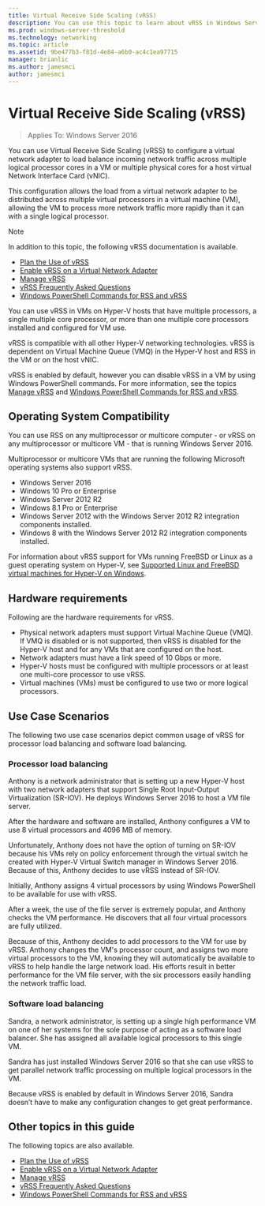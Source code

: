```yaml
---
title: Virtual Receive Side Scaling (vRSS)
description: You can use this topic to learn about vRSS in Windows Server 2016.
ms.prod: windows-server-threshold
ms.technology: networking
ms.topic: article
ms.assetid: 9be477b3-f81d-4e84-a6b0-ac4c1ea97715
manager: brianlic
ms.author: jamesmci
author: jamesmci
---
```


# Virtual Receive Side Scaling \(vRSS\)

>Applies To: Windows Server 2016

You can use Virtual Receive Side Scaling \(vRSS) to configure a virtual network adapter to load balance incoming network traffic across multiple logical processor cores in a VM or multiple physical cores for a host virtual Network Interface Card \(vNIC\).

This configuration allows the load from a virtual network adapter to be distributed across multiple virtual processors in a virtual machine \(VM\), allowing the VM to process more network traffic more rapidly than it can with a single logical processor.

>[!NOTE]
>In addition to this topic, the following vRSS documentation is available.
>
> - [Plan the Use of vRSS](vrss-plan.md)
> - [Enable vRSS on a Virtual Network Adapter](vrss-enable.md)
> - [Manage vRSS](vrss-manage.md)
> - [vRSS Frequently Asked Questions](vrss-faq.md)
> - [Windows PowerShell Commands for RSS and vRSS](vrss-wps.md)


You can use vRSS in VMs on Hyper\-V hosts that have multiple processors, a single multiple core processor, or more than one multiple core processors installed and configured for VM use.

vRSS is compatible with all other Hyper\-V networking technologies. vRSS is dependent on Virtual Machine Queue \(VMQ\) in the Hyper\-V host and RSS in the VM or on the host vNIC.

vRSS is enabled by default, however you can disable vRSS in a VM by using Windows PowerShell commands. For more information, see the topics [Manage vRSS](vrss-manage.md) and [Windows PowerShell Commands for RSS and vRSS](vrss-wps.md).

## Operating System Compatibility

You can use RSS on any multiprocessor or multicore computer - or vRSS on any multiprocessor or multicore VM - that is running Windows Server 2016.

Multiprocessor or multicore VMs that are running the following Microsoft operating systems also support vRSS.

- Windows Server 2016
- Windows 10 Pro or Enterprise
- Windows Server 2012 R2
- Windows 8.1 Pro or Enterprise
- Windows Server 2012 with the Windows Server 2012 R2 integration components installed.
- Windows 8 with the Windows Server 2012 R2 integration components installed.

For information about vRSS support for VMs running FreeBSD or Linux as a guest operating system on Hyper-V, see [Supported Linux and FreeBSD virtual machines for Hyper-V on Windows](https://docs.microsoft.com/windows-server/virtualization/hyper-v/Supported-Linux-and-FreeBSD-virtual-machines-for-Hyper-V-on-Windows).
  
## Hardware requirements

Following are the hardware requirements for vRSS.
 
- Physical network adapters must support Virtual Machine Queue \(VMQ\). If VMQ is disabled or is not supported, then vRSS is disabled for the Hyper\-V host and for any VMs that are configured on the host.
- Network adapters must have a link speed of 10 Gbps or more.
- Hyper\-V hosts must be configured with multiple processors or at least one multi\-core processor to use vRSS.
- Virtual machines \(VMs\) must be configured to use two or more logical processors.

## Use Case Scenarios

The following two use case scenarios depict common usage of vRSS for processor load balancing and software load balancing.

### Processor load balancing
  
Anthony is a network administrator that is setting up a new Hyper-V host with two network adapters that support Single Root Input-Output Virtualization \(SR\-IOV\). He deploys Windows Server 2016 to host a VM file server.

After the hardware and software are installed, Anthony configures a VM to use 8 virtual processors and 4096 MB of memory. 

Unfortunately, Anthony does not have the option of turning on SR\-IOV because his VMs rely on policy enforcement through the virtual switch he created with Hyper\-V Virtual Switch manager in Windows Server 2016. Because of this, Anthony decides to use vRSS instead of SR\-IOV.

Initially, Anthony assigns 4 virtual processors by using Windows PowerShell to be available for use with vRSS. 

After a week, the use of the file server is extremely popular, and Anthony checks the VM performance. He discovers that all four virtual processors are fully utilized. 

Because of this, Anthony decides to add processors to the VM for use by vRSS. Anthony changes the VM's processor count, and assigns two more virtual processors to the VM, knowing they will automatically be available to vRSS to help handle the large network load. His efforts result in better performance for the VM file server, with the six processors easily handling the network traffic load.

### Software load balancing

Sandra, a network administrator, is setting up a single high performance VM on one of her systems for the sole purpose of acting as a software load balancer. She has assigned all available logical processors to this single VM.

Sandra has just installed Windows Server 2016 so that she can use vRSS to get parallel network traffic processing on multiple logical processors in the VM.

Because vRSS is enabled by default in Windows Server 2016, Sandra doesn’t have to make any configuration changes to get great performance.

## Other topics in this guide

The following topics are also available.

 - [Plan the Use of vRSS](vrss-plan.md)
 - [Enable vRSS on a Virtual Network Adapter](vrss-enable.md)
 - [Manage vRSS](vrss-manage.md)
 - [vRSS Frequently Asked Questions](vrss-faq.md)
 - [Windows PowerShell Commands for RSS and vRSS](vrss-wps.md)

